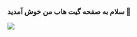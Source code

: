 ### سلام به صفحه گیت هاب من خوش آمدید 👋
<img aline="center" src="https://github.com/p7deli/p7deli/assets/124894066/ff77a9f4-ad6d-423c-ae36-a2f9a3939dfc">
